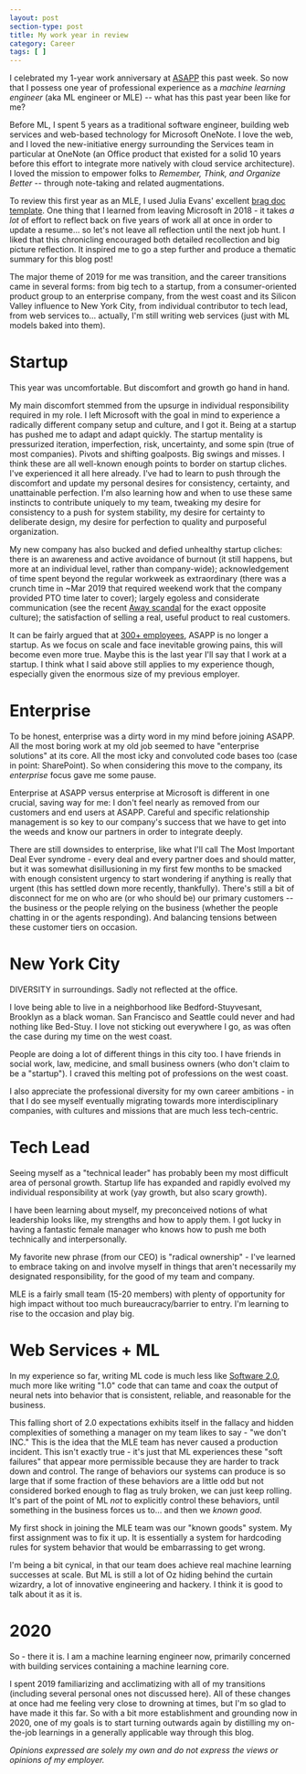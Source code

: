 ```yaml
---
layout: post
section-type: post
title: My work year in review
category: Career
tags: [ ]
---
```


I celebrated my 1-year work anniversary at [ASAPP](https://www.asapp.com/) this past week. So now that I possess one year of professional experience as a _machine learning engineer_ (aka ML engineer or MLE) -- what has this past year been like for me?

Before ML, I spent 5 years as a traditional software engineer, building web services and web-based technology for Microsoft OneNote. I love the web, and I loved the new-initiative energy surrounding the Services team in particular at OneNote (an Office product that existed for a solid 10 years before this effort to integrate more natively with cloud service architecture). I loved the mission to empower folks to _Remember, Think, and Organize Better_ -- through note-taking and related augmentations.

To review this first year as an MLE, I used Julia Evans' excellent [brag doc template](https://jvns.ca/blog/brag-documents/). One thing that I learned from leaving Microsoft in 2018 - it takes _a lot_ of effort to reflect back on five years of work all at once in order to update a resume… so let's not leave all reflection until the next job hunt. I liked that this chronicling encouraged both detailed recollection and big picture reflection. It inspired me to go a step further and produce a thematic summary for this blog post!

The major theme of 2019 for me was transition, and the career transitions came in several forms: from big tech to a startup, from a consumer-oriented product group to an enterprise company, from the west coast and its Silicon Valley influence to New York City, from individual contributor to tech lead, from web services to… actually, I'm still writing web services (just with ML models baked into them).

# Startup

This year was uncomfortable. But discomfort and growth go hand in hand.

My main discomfort stemmed from the upsurge in individual responsibility required in my role. I left Microsoft with the goal in mind to experience a radically different company setup and culture, and I got it. Being at a startup has pushed me to adapt and adapt quickly. The startup mentality is pressurized iteration, imperfection, risk, uncertainty, and some spin (true of most companies). Pivots and shifting goalposts. Big swings and misses. I think these are all well-known enough points to border on startup cliches. I've experienced it all here already. I've had to learn to push through the discomfort and update my personal desires for consistency, certainty, and unattainable perfection. I'm also learning how and when to use these same instincts to contribute uniquely to my team, tweaking my desire for consistency to a push for system stability, my desire for certainty to deliberate design, my desire for perfection to quality and purposeful organization.

My new company has also bucked and defied unhealthy startup cliches: there is an awareness and active avoidance of burnout (it still happens, but more at an individual level, rather than company-wide); acknowledgement of time spent beyond the regular workweek as extraordinary (there was a crunch time in ~Mar 2019 that required weekend work that the company provided PTO time later to cover); largely egoless and considerate communication (see the recent [Away scandal](https://www.theverge.com/2019/12/5/20995453/away-luggage-ceo-steph-korey-toxic-work-environment-travel-inclusion) for the exact opposite culture); the satisfaction of selling a real, useful product to real customers.

It can be fairly argued that at [300+ employees](https://www.asapp.com/company/), ASAPP is no longer a startup. As we focus on scale and face inevitable growing pains, this will become even more true. Maybe this is the last year I'll say that I work at a startup. I think what I said above still applies to my experience though, especially given the enormous size of my previous employer.

# Enterprise

To be honest, enterprise was a dirty word in my mind before joining ASAPP. All the most boring work at my old job seemed to have "enterprise solutions" at its core. All the most icky and convoluted code bases too (case in point: SharePoint). So when considering this move to the company, its _enterprise_ focus gave me some pause.

Enterprise at ASAPP versus enterprise at Microsoft is different in one crucial, saving way for me: I don't feel nearly as removed from our customers and end users at ASAPP. Careful and specific relationship management is so key to our company's success that we have to get into the weeds and know our partners in order to integrate deeply.

There are still downsides to enterprise, like what I'll call The Most Important Deal Ever syndrome - every deal and every partner does and should matter, but it was somewhat disillusioning in my first few months to be smacked with enough consistent urgency to start wondering if anything is really that urgent (this has settled down more recently, thankfully). There's still a bit of disconnect for me on who are (or who should be) our primary customers -- the business or the people relying on the business (whether the people chatting in or the agents responding). And balancing tensions between these customer tiers on occasion.

# New York City

DIVERSITY in surroundings. Sadly not reflected at the office.

I love being able to live in a neighborhood like Bedford-Stuyvesant, Brooklyn as a black woman. San Francisco and Seattle could never and had nothing like Bed-Stuy. I love not sticking out everywhere I go, as was often the case during my time on the west coast.

People are doing a lot of different things in this city too. I have friends in social work, law, medicine, and small business owners (who don't claim to be a "startup"). I craved this melting pot of professions on the west coast.

I also appreciate the professional diversity for my own career ambitions - in that I do see myself eventually migrating towards more interdisciplinary companies, with cultures and missions that are much less tech-centric.

# Tech Lead

Seeing myself as a "technical leader" has probably been my most difficult area of personal growth. Startup life has expanded and rapidly evolved my individual responsibility at work (yay growth, but also scary growth).

I have been learning about myself, my preconceived notions of what leadership looks like, my strengths and how to apply them. I got lucky in having a fantastic female manager who knows how to push me both technically and interpersonally.

My favorite new phrase (from our CEO) is "radical ownership" - I've learned to embrace taking on and involve myself in things that aren't necessarily my designated responsibility, for the good of my team and company.

MLE is a fairly small team (15-20 members) with plenty of opportunity for high impact without too much bureaucracy/barrier to entry. I'm learning to rise to the occasion and play big.

# Web Services + ML

In my experience so far, writing ML code is much less like [Software 2.0](https://medium.com/@karpathy/software-2-0-a64152b37c35), much more like writing "1.0" code that can tame and coax the output of neural nets into behavior that is consistent, reliable, and reasonable for the business.

This falling short of 2.0 expectations exhibits itself in the fallacy and hidden complexities of something a manager on my team likes to say - "we don't INC." This is the idea that the MLE team has never caused a production incident. This isn't exactly true - it's just that ML experiences these "soft failures" that appear more permissible because they are harder to track down and control. The range of behaviors our systems can produce is so large that if some fraction of these behaviors are a little odd but not considered borked enough to flag as truly broken, we can just keep rolling. It's part of the point of ML _not_ to explicitly control these behaviors, until something in the business forces us to… and then we _known good_.

My first shock in joining the MLE team was our "known goods" system. My first assignment was to fix it up. It is essentially a system for hardcoding rules for system behavior that would be embarrassing to get wrong.

I'm being a bit cynical, in that our team does achieve real machine learning successes at scale. But ML is still a lot of Oz hiding behind the curtain wizardry, a lot of innovative engineering and hackery. I think it is good to talk about it as it is.

# 2020

So - there it is. I am a machine learning engineer now, primarily concerned with building services containing a machine learning core.

I spent 2019 familiarizing and acclimatizing with all of my transitions (including several personal ones not discussed here). All of these changes at once had me feeling very close to drowning at times, but I'm so glad to have made it this far. So with a bit more establishment and grounding now in 2020, one of my goals is to start turning outwards again by distilling my on-the-job learnings in a generally applicable way through this blog.

_Opinions expressed are solely my own and do not express the views or opinions of my employer._

